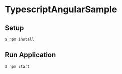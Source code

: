 # TypescriptAngularSample

## Setup 
```sh
$ npm install
```

## Run Application
```sh
$ npm start
```
